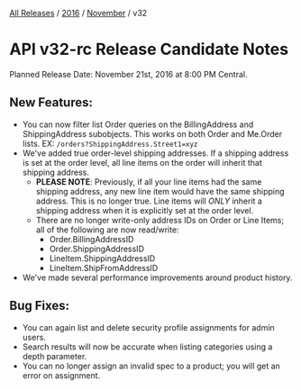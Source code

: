 [All Releases](../../README.md) / [2016](../README.md) / [November](README.md) / v32
# API v32-rc Release Candidate Notes 

Planned Release Date: November 21st, 2016 at 8:00 PM Central.

## New Features:
- You can now filter list Order queries on the BillingAddress and ShippingAddress subobjects. This works on both Order and Me.Order lists. EX:  `/orders?ShippingAddress.Street1=xyz`
- We've added true order-level shipping addresses. If a shipping address is set at the order level, all line items on the order will inherit that shipping address.
    + **PLEASE NOTE**: Previously, if all your line items had the same shipping address, any new line item would have the same shipping address. This is no longer true. Line items will *ONLY* inherit a shipping address when it is explicitly set at the order level.
    + There are no longer write-only address IDs on Order or Line Items; all of the following are now read/write:
        * Order.BillingAddressID
        * Order.ShippingAddressID
        * LineItem.ShippingAddressID
        * LineItem.ShipFromAddressID
- We've made several performance improvements around product history. 

## Bug Fixes:
- You can again list and delete security profile assignments for admin users. 
- Search results will now be accurate when listing categories using a depth parameter.
- You can no longer assign an invalid spec to a product; you will get an error on assignment.
